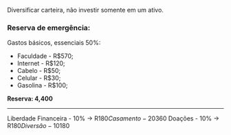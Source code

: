 Diversificar carteira, não investir somente em um ativo.

### Reserva de emergência:
Gastos básicos, essenciais 50%:
+ Faculdade - R$570;
+ Internet - R$120;
+ Cabelo - R$50;
+ Celular - R$30;
+ Gasolina - R$100;

**Reserva: 4,400**

---

Liberdade Financeira - 10% -> R$180
Casamento - 20% -> R$360
Doações - 10% -> R$180
Diversão - 10% -> R$180
